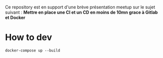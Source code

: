 Ce repository est en support d'une brève présentation meetup sur le sujet suivant :
**Mettre en place une CI et un CD en moins de 10mn grace à Gitlab et Docker**

# How to dev
`docker-compose up --build`